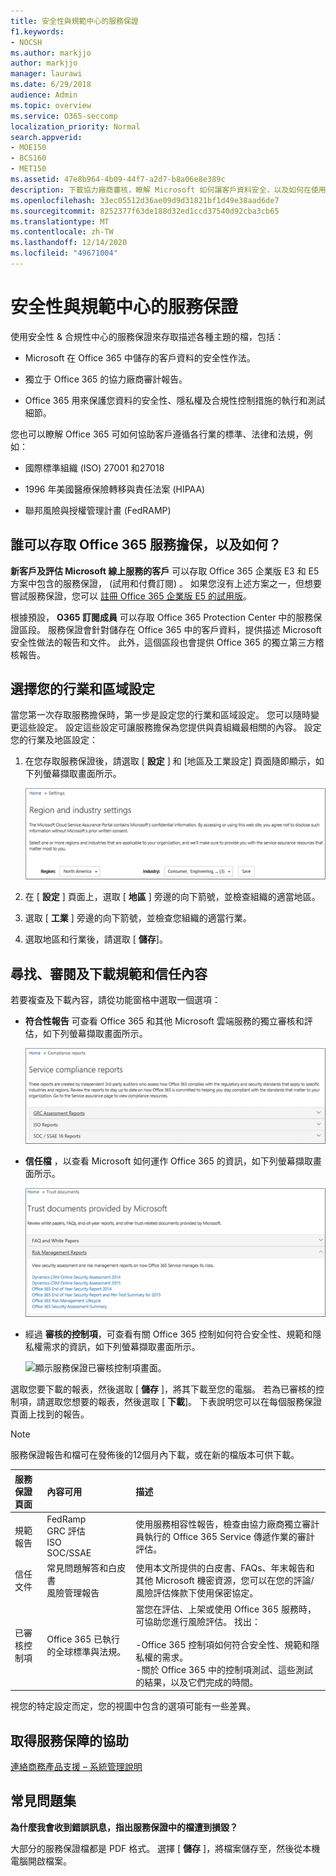 ```yaml
---
title: 安全性與規範中心的服務保證
f1.keywords:
- NOCSH
ms.author: markjjo
author: markjjo
manager: laurawi
ms.date: 6/29/2018
audience: Admin
ms.topic: overview
ms.service: O365-seccomp
localization_priority: Normal
search.appverid:
- MOE150
- BCS160
- MET150
ms.assetid: 47e8b964-4b09-44f7-a2d7-b8a06e8e389c
description: 下載協力廠商審核，瞭解 Microsoft 如何讓客戶資料安全，以及如何在使用 Office 365 時遵循 ISO、HIPAA、FINRA 和 FedRAMP。
ms.openlocfilehash: 33ec05512d36ae09d9d31821bf1d49e38aad6de7
ms.sourcegitcommit: 8252377f63de188d32ed1ccd37540d92cba3cb65
ms.translationtype: MT
ms.contentlocale: zh-TW
ms.lasthandoff: 12/14/2020
ms.locfileid: "49671004"
---
```

# <a name="service-assurance-in-the-security--compliance-center"></a>安全性與規範中心的服務保證

使用安全性 & 合規性中心的服務保證來存取描述各種主題的檔，包括： 
  
- Microsoft 在 Office 365 中儲存的客戶資料的安全性作法。 
    
- 獨立于 Office 365 的協力廠商審計報告。 
    
- Office 365 用來保護您資料的安全性、隱私權及合規性控制措施的執行和測試細節。 
    
您也可以瞭解 Office 365 可如何協助客戶遵循各行業的標準、法律和法規，例如：
  
-  國際標準組織 (ISO) 27001 和27018 
    
- 1996 年美國醫療保險轉移與責任法案 (HIPAA)
    
- 聯邦風險與授權管理計畫 (FedRAMP)
    
## <a name="who-can-access-office-365-service-assurance-and-how"></a>誰可以存取 Office 365 服務擔保，以及如何？

 **新客戶及評估 Microsoft 線上服務的客戶** 可以存取 Office 365 企業版 E3 和 E5 方案中包含的服務保證， (試用和付費訂閱) 。 如果您沒有上述方案之一，但想要嘗試服務保證，您可以 [註冊 Office 365 企業版 E5 的試用版](https://go.microsoft.com/fwlink/p/?LinkID=698279)。
  
 根據預設， **O365 訂閱成員** 可以存取 Office 365 Protection Center 中的服務保證區段。 服務保證會針對儲存在 Office 365 中的客戶資料，提供描述 Microsoft 安全性做法的報告和文件。 此外，這個區段也會提供 Office 365 的獨立第三方稽核報告。
 
## <a name="choose-your-industry-and-regional-settings"></a>選擇您的行業和區域設定
<a name="Chooseyourindustryregional"> </a>

當您第一次存取服務擔保時，第一步是設定您的行業和區域設定。 您可以隨時變更這些設定。 設定這些設定可讓服務擔保為您提供與貴組織最相關的內容。 設定您的行業及地區設定：
  
1. 在您存取服務保證後，請選取 [ **設定** ] 和 [地區及工業設定] 頁面隨即顯示，如下列螢幕擷取畫面所示。 
    
    ![顯示 [保護中心設定] 頁面。](../media/101716e8-9c0a-4839-a2c0-f6aacf64eb9d.png)
  
2. 在 [ **設定** ] 頁面上，選取 [ **地區** ] 旁邊的向下箭號，並檢查組織的適當地區。 
    
3. 選取 [ **工業** ] 旁邊的向下箭號，並檢查您組織的適當行業。 
    
4. 選取地區和行業後，請選取 [ **儲存**]。
    
## <a name="find-review-and-download-compliance-and-trust-content"></a>尋找、審閱及下載規範和信任內容
<a name="Chooseyourindustryregional"> </a>

若要複查及下載內容，請從功能窗格中選取一個選項：
  
- **符合性報告** 可查看 Office 365 和其他 Microsoft 雲端服務的獨立審核和評估，如下列螢幕擷取畫面所示。 
    
    ![顯示服務擔保頁面：服務合規性報告。](../media/149f2181-a558-4963-85e5-8d5ebc7cdac8.png)
  
- **信任檔** ，以查看 Microsoft 如何運作 Office 365 的資訊，如下列螢幕擷取畫面所示。 
    
    ![顯示服務保證頁面：信任 Microsoft 提供的檔](../media/5dd4e89a-25a2-45e7-8d6c-a5c5b9237327.png)
  
- 經過 **審核的控制項**，可查看有關 Office 365 控制如何符合安全性、規範和隱私權需求的資訊，如下列螢幕擷取畫面所示。 
    
    ![顯示服務保證已審核控制項畫面。](../media/4baf252b-603d-45e0-af12-32616154df65.png)
  
選取您要下載的報表，然後選取 [ **儲存** ]，將其下載至您的電腦。 若為已審核的控制項，請選取您想要的報表，然後選取 [ **下載**]。 下表說明您可以在每個服務保證頁面上找到的報告。 
  
> [!NOTE]
> 服務保證報告和檔可在發佈後的12個月內下載，或在新的檔版本可供下載。 
  
|**服務保證頁面**|**內容可用**|**描述**|
|:-----|:-----|:-----|
|規範報告  <br/> | FedRamp  <br/>  GRC 評估  <br/>  ISO  <br/>  SOC/SSAE  <br/> |使用服務相容性報告，檢查由協力廠商獨立審計員執行的 Office 365 Service 傳遞作業的審計評估。  <br/> |
|信任文件  <br/> | 常見問題解答和白皮書  <br/>  風險管理報告  <br/> |使用本文所提供的白皮書、FAQs、年末報告和其他 Microsoft 機密資源，您可以在您的評論/風險評估條款下使用保密協定。  <br/> |
|已審核控制項  <br/> |Office 365 已執行的全球標準與法規。  <br/> | 當您在評估、上架或使用 Office 365 服務時，可協助您進行風險評估。 找出：  <br/> <br/>-Office 365 控制項如何符合安全性、規範和隱私權的需求。  <br/>-關於 Office 365 中的控制項測試、這些測試的結果，以及它們完成的時間。  <br/> |
   
視您的特定設定而定，您的視圖中包含的選項可能有一些差異。
    
## <a name="get-help-with-service-assurance"></a>取得服務保障的協助
<a name="addother"> </a>

[連絡商務產品支援 – 系統管理說明](https://docs.microsoft.com/microsoft-365/admin/contact-support-for-business-products)
  
## <a name="frequently-asked-questions"></a>常見問題集
<a name="addother"> </a>

 **為什麼我會收到錯誤訊息，指出服務保證中的檔遭到損毀？**
  
大部分的服務保證檔都是 PDF 格式。 選擇 [ **儲存** ]，將檔案儲存至，然後從本機電腦開啟檔案。 
